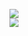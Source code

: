 [![](https://img.shields.io/badge/Made%20With-Github%20Spray-lightgrey.svg?style=for-the-badge&logo=github)](https://github.com/Annihil/github-spray#29991)  
[![](https://i.imgur.com/2DrTn0Z.gif)](https://github.com/Annihil/github-spray)
